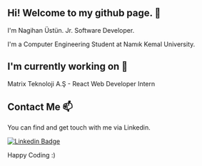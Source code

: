 ## Hi! Welcome to my github page. 👋

I'm Nagihan Üstün. Jr. Software Developer.

I'm a Computer Engineering Student at Namık Kemal University.



## I'm currently working on 🔭
Matrix Teknoloji A.Ş - React Web Developer Intern


## Contact Me 📫

You can find and get touch with me via Linkedin.

[![Linkedin Badge](https://img.shields.io/badge/nagiustunn-follow%20on%20linkedin-red?style=for-the-badge&logo=linkedin)](https://www.linkedin.com/in/nagiustunn/)


Happy Coding :)
